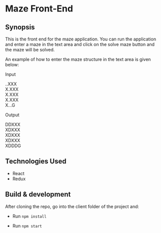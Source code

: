 # Maze Front-End

## Synopsis

This is the front end for the maze application. You can run the application and enter a maze in the text area and click on the solve maze button and the maze will be solved.

An example of how to enter the maze structure in the text area is given below:

Input

..XXX  
X.XXX  
X.XXX  
X.XXX  
X...G  

Output

DDXXX  
XDXXX  
XDXXX  
XDXXX  
XDDDG

## Technologies Used

* React
* Redux

## Build & development

After cloning the repo, go into the client folder of the project and:

* Run `npm install`

* Run `npm start`
